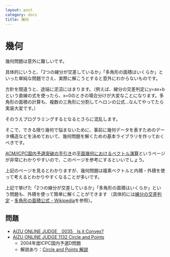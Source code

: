 ```yaml
---
layout: post
category: docs
title: 幾何
---
```



幾何
=====

幾何問題は意外に難しいです。

具体的にいうと、「2つの線分が交差しているか」「多角形の面積はいくらか」といった単純な問題でさえ、実際に解こうとすると意外にわからないものです。

方針を間違うと、途端に泥沼にはまります。（例えば、線分の交差判定にy=ax+bという直線の式を使ったら、x=0のときの場合分けが大変なことになります。多角形の面積の計算も、複数の三角形に分割してヘロンの公式…なんてやってたら実装大変です。）

そのうえプログラミングするとなるとさらに混乱します。

そこで、できる限り幾何で悩まないために、事前に幾何データを表すためのデータ構造などを決めておいて、幾何問題を解くための基本ライブラリを作っておくべきです。

[ACM/ICPC国内予選突破の手引き](http://www.deqnotes.net/acmicpc/)の[平面幾何におけるベクトル演算](http://www.deqnotes.net/acmicpc/2d_geometry/)というページが非常にわかりやすいので、このページを参考にするといいでしょう。

上記のページを見るとわかりますが、幾何問題は複素ベクトルと内積・外積を使って考えるとわかりやすくなることが多いです。

上記で挙げた「2つの線分が交差しているか」「多角形の面積はいくらか」という問題も、外積を使って簡単に解くことができます
（具体的には[線分の交差判定](http://www.deqnotes.net/acmicpc/2d_geometry/lines#check_if_line_segments_are_intersected)・[多角形の面積公式 - Wikipedia](http://ja.wikipedia.org/wiki/%E5%A4%9A%E8%A7%92%E5%BD%A2#.E9.9D.A2.E7.A9.8D.E5.85.AC.E5.BC.8F)を参照）。


問題
-----

- [AIZU ONLINE JUDGE　0035　Is it Convex?](http://judge.u-aizu.ac.jp/onlinejudge/description.jsp?id=0035)
- [AIZU ONLINE JUDGE 1132 Circle and Points](http://judge.u-aizu.ac.jp/onlinejudge/description.jsp?id=1132&lang=jp)
  - 2004年度ICPC国内予選D問題
  - 解説あり：[Circle and Points 解説](http://www.deqnotes.net/acmicpc/1981/)
